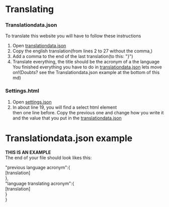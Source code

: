 # Translating
### Translationdata.json
To translate this website you will have to follow these instructions
1. Open [translationdata.json](./translationdata.json)
2. Copy the english translation(from lines 2 to 27 without the comma,)
3. Add a comma to the end of the last translation(to this: "}")
5. Translate everything, the title should be the acronym of a the language<br>
You finished everything you have to do in [translationdata.json](./translationdata.json) lets move on!(Doubts? see the Translationdata.json example at the bottom of this md)
### Settings.html
1. Open [settings.json](./settings.json)
2. In about line 19, you will find a select html element <br> then one line before. Copy the previous one and change how you write it and the value that you put in the [translationdata.json](./translationdata.json)






# Translationdata.json example
**THIS IS AN EXAMPLE** <br>
The end of your file should look likes this:

"previous language acronym":{<br>
        [translation]<br>
},<br>
"language translating acronym":{<br>
        [translation]<br>
    }<br>
}
